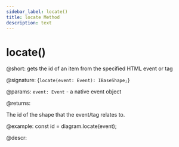 ```yaml
---
sidebar_label: locate()
title: locate Method
description: text
---
```


# locate()

@short: gets the id of an item from the specified HTML event or tag

@signature: {`locate(event: Event): IBaseShape;`}

@params:
`event: Event` - a native event object

@returns:

The id of the shape that the event/tag relates to.

@example:
const id = diagram.locate(event);

@descr:
